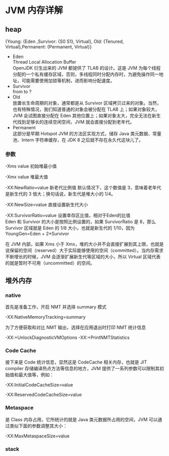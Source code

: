 # JVM 内存详解

## heap

{Young: {Eden ,Survivor: {S0 S1}, Virtual}, Old: {Tenured, Virtual},Permanent: {Permanent, Virtual}}

- Eden  
  Thread Local Allocation Buffer  
  OpenJDK 衍生出来的 JVM 都提供了 TLAB 的设计。这是 JVM 为每个线程分配的一个私有缓存区域，否则，多线程同时分配内存时，为避免操作同一地址，可能需要使用加锁等机制，进而影响分配速度。  
- Survivor  
  from to ?
- Old  
  放置长生命周期的对象，通常都是从 Survivor 区域拷贝过来的对象。当然，也有特殊情况，我们知道普通的对象会被分配在 TLAB 上；如果对象较大，JVM 会试图直接分配在 Eden 其他位置上；如果对象太大，完全无法在新生代找到足够长的连续空闲空间，JVM 就会直接分配到老年代。  
- Permanent  
  这部分是早期 Hotspot JVM 的方法区实现方式，储存 Java 类元数据、常量池、Intern 字符串缓存，在 JDK 8 之后就不存在永久代这块儿了。

### 参数

-Xms value  初始堆最小值

-Xmx value  堆最大值

-XX:NewRatio=value  新老代比例值
默认情况下，这个数值是 3，意味着老年代是新生代的 3 倍大；换句话说，新生代是堆大小的 1/4。

-XX:NewSize=value  直接设置新生代大小

-XX:SurvivorRatio=value  设置幸存区比值，相对于Eden的比值  
Eden 和 Survivor 的大小是按照比例设置的，如果 SurvivorRatio 是 8，那么 Survivor 区域就是 Eden 的 1/8 大小，也就是新生代的 1/10，因为 YoungGen=Eden + 2*Survivor  

在 JVM 内部，如果 Xms 小于 Xmx，堆的大小并不会直接扩展到其上限，也就是说保留的空间（reserved）大于实际能够使用的空间（committed）。当内存需求不断增长的时候，JVM 会逐渐扩展新生代等区域的大小，所以 Virtual 区域代表的就是暂时不可用（uncommitted）的空间。

## 堆外内存

### native

首先是准备工作，开启 NMT 并选择 summary 模式

-XX:NativeMemoryTracking=summary

为了方便获取和对比 NMT 输出，选择在应用退出时打印 NMT 统计信息

-XX:+UnlockDiagnosticVMOptions -XX:+PrintNMTStatistics

### Code Cache

接下来是 Code 统计信息，显然这是 CodeCache 相关内存，也就是 JIT compiler 存储编译热点方法等信息的地方，JVM 提供了一系列参数可以限制其初始值和最大值等，例如：

-XX:InitialCodeCacheSize=value  

-XX:ReservedCodeCacheSize=value

### Metaspace

是 Class 内存占用，它所统计的就是 Java 类元数据所占用的空间，JVM 可以通过类似下面的参数调整其大小：

-XX:MaxMetaspaceSize=value

### stack